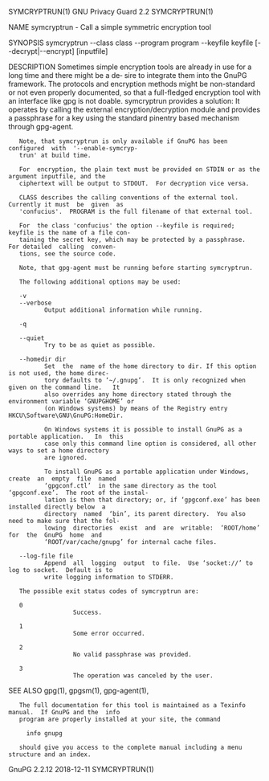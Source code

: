 SYMCRYPTRUN(1)                           GNU Privacy Guard 2.2                          SYMCRYPTRUN(1)

NAME
       symcryptrun - Call a simple symmetric encryption tool

SYNOPSIS
       symcryptrun --class class --program program --keyfile keyfile [--decrypt|--encrypt] [inputfile]

DESCRIPTION
       Sometimes  simple  encryption tools are already in use for a long time and there might be a de‐
       sire to integrate them into the GnuPG framework.  The protocols and encryption methods might be
       non-standard  or  not  even properly documented, so that a full-fledged encryption tool with an
       interface like gpg is not doable.  symcryptrun provides a solution: It operates by calling  the
       external  encryption/decryption  module  and provides a passphrase for a key using the standard
       pinentry based mechanism through gpg-agent.

       Note, that symcryptrun is only available if GnuPG has been configured  with  '--enable-symcryp‐
       trun' at build time.

       For  encryption, the plain text must be provided on STDIN or as the argument inputfile, and the
       ciphertext will be output to STDOUT.  For decryption vice versa.

       CLASS describes the calling conventions of the external tool.  Currently it must  be  given  as
       'confucius'.  PROGRAM is the full filename of that external tool.

       For  the class 'confucius' the option --keyfile is required; keyfile is the name of a file con‐
       taining the secret key, which may be protected by a passphrase.  For detailed  calling  conven‐
       tions, see the source code.

       Note, that gpg-agent must be running before starting symcryptrun.

       The following additional options may be used:

       -v
       --verbose
              Output additional information while running.

       -q

       --quiet
              Try to be as quiet as possible.

       --homedir dir
              Set  the  name of the home directory to dir. If this option is not used, the home direc‐
              tory defaults to ‘~/.gnupg’.  It is only recognized when given on the command line.   It
              also overrides any home directory stated through the environment variable ‘GNUPGHOME’ or
              (on Windows systems) by means of the Registry entry HKCU\Software\GNU\GnuPG:HomeDir.

              On Windows systems it is possible to install GnuPG as a portable application.   In  this
              case only this command line option is considered, all other ways to set a home directory
              are ignored.

              To install GnuPG as a portable application under Windows, create  an  empty  file  named
              ‘gpgconf.ctl’  in the same directory as the tool ‘gpgconf.exe’.  The root of the instal‐
              lation is then that directory; or, if ‘gpgconf.exe’ has been installed directly below  a
              directory  named  ‘bin’, its parent directory.  You also need to make sure that the fol‐
              lowing  directories  exist  and  are  writable:  ‘ROOT/home’  for  the  GnuPG  home  and
              ‘ROOT/var/cache/gnupg’ for internal cache files.

       --log-file file
              Append  all  logging  output  to file.  Use ‘socket://’ to log to socket.  Default is to
              write logging information to STDERR.

       The possible exit status codes of symcryptrun are:

       0
                      Success.

       1
                      Some error occurred.

       2
                      No valid passphrase was provided.

       3
                      The operation was canceled by the user.

SEE ALSO
       gpg(1), gpgsm(1), gpg-agent(1),

       The full documentation for this tool is maintained as a Texinfo manual.  If GnuPG and the  info
       program are properly installed at your site, the command

         info gnupg

       should give you access to the complete manual including a menu structure and an index.

GnuPG 2.2.12                                  2018-12-11                                SYMCRYPTRUN(1)
